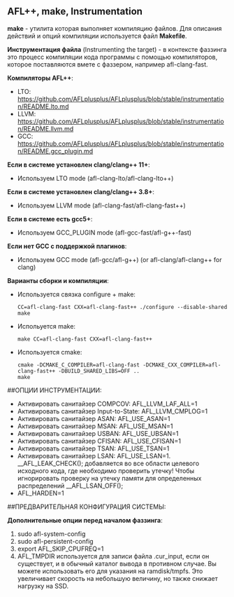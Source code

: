 ## AFL++, make, Instrumentation  

**make** - утилита которая выполняет компиляцию файлов. Для описания действий и опций компиляции используется файл **Makefile**.  

**Инструментация файла** (Instrumenting the target) - в контексте фаззинга это процесс компиляции кода программы с помощью компиляторов, которое поставляются вмете с фаззером, например afl-clang-fast.  

**Компиляторы AFL++**:  
  -  LTO: https://github.com/AFLplusplus/AFLplusplus/blob/stable/instrumentation/README.lto.md
  -  LLVM: https://github.com/AFLplusplus/AFLplusplus/blob/stable/instrumentation/README.llvm.md
  -  GCC: https://github.com/AFLplusplus/AFLplusplus/blob/stable/instrumentation/README.gcc_plugin.md
  
**Если в системе установлен clang/clang++ 11+**:
-  Используем LTO mode (afl-clang-lto/afl-clang-lto++)

**Если в системе установлен clang/clang++ 3.8+**:  
-  Используем LLVM mode (afl-clang-fast/afl-clang-fast++)

**Если в системе есть gcc5+**:  
-  Используем GCC_PLUGIN mode (afl-gcc-fast/afl-g++-fast)

**Если нет GCC с поддержкой плагинов**:  
-  Используем GCC mode (afl-gcc/afl-g++) (or afl-clang/afl-clang++ for clang)


**Варианты сборки и компиляции**:  
-  Используется связка configure + make:
    ```
    CC=afl-clang-fast CXX=afl-clang-fast++ ./configure --disable-shared
    make
    ```
-  Испольуется make:
    ```
    make CC=afl-clang-fast CXX=afl-clang-fast++
    ```  

-  Используется cmake:
    ```
    cmake -DCMAKE_C_COMPILER=afl-clang-fast -DCMAKE_CXX_COMPILER=afl-clang-fast++ -DBUILD_SHARED_LIBS=OFF ..
    make
    ```

##ОПЦИИ ИНСТРУМЕНТАЦИИ:    
 - Активировать санитайзер COMPCOV: AFL_LLVM_LAF_ALL=1
 - Активировать санитайзер Input-to-State: AFL_LLVM_CMPLOG=1  
 - Активировать санитайзер ASAN: AFL_USE_ASAN=1
 - Активировать санитайзер MSAN: AFL_USE_MSAN=1
 - Активировать санитайзер USBAN: AFL_USE_UBSAN=1
 - Активировать санитайзер CFISAN: AFL_USE_CFISAN=1
 - Активировать санитайзер TSAN: AFL_USE_TSAN=1
 - Активировать санитайзер LSAN: AFL_USE_LSAN=1. __AFL_LEAK_CHECK(); добавляется во все области целевого исходного кода, где необходимо проверить утечку! Чтобы игнорировать проверку на утечку памяти для определенных распределений __AFL_LSAN_OFF();
 - AFL_HARDEN=1  

##ПРЕДВАРИТЕЛЬНАЯ КОНФИГУРАЦИЯ СИСТЕМЫ:  

**Дополнительные опции перед началом фаззинга**:  
1. sudo afl-system-config  
2. sudo afl-persistent-config
3. export AFL_SKIP_CPUFREQ=1
4. AFL_TMPDIR используется для записи файла .cur_input, если он существует, и в обычный каталог вывода в противном случае. Вы можете использовать его для указания на ramdisk/tmpfs. Это увеличивает скорость на небольшую величину, но также снижает нагрузку на SSD.  


